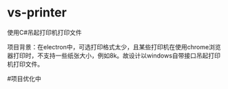 # vs-printer
使用C#吊起打印机打印文件

项目背景：在electron中，可选打印格式太少，且某些打印机在使用chrome浏览器打印时，不支持一些纸张大小，例如8k。故设计以windows自带接口吊起打印机打印文件。

#项目优化中
